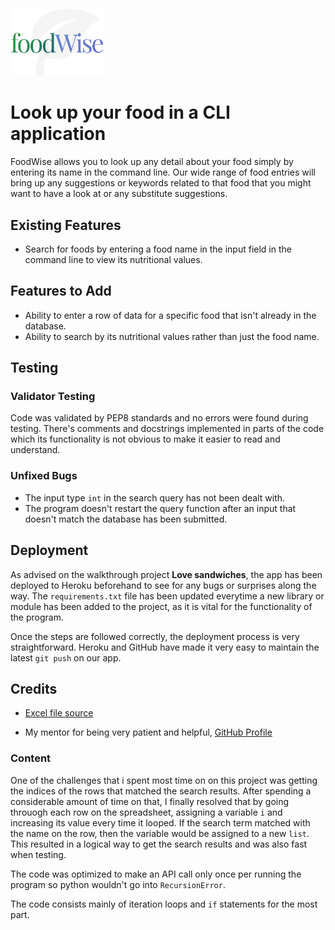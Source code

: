 <img src="./lightmode.png" alt="FoodWise logo" width="150" style="margin:-20px 0 0">

# Look up your food in a CLI application

FoodWise allows you to look up any detail about your food simply by entering its name in the command line. Our wide range of food entries will bring up any suggestions or keywords related to that food that you might want to have a look at or any substitute suggestions.

## Existing Features

* Search for foods by entering a food name in the input field in the command line to view its nutritional values.

## Features to Add

* Ability to enter a row of data for a specific food that isn't already in the database.
* Ability to search by its nutritional values rather than just the food name.

## Testing
### Validator Testing

Code was validated by PEP8 standards and no errors were found during testing. There's comments and docstrings implemented in parts of the code which its functionality is not obvious to make it easier to read and understand.

### Unfixed Bugs

* The input type `int` in the search query has not been dealt with.
* The program doesn't restart the query function after an input that doesn't match the database has been submitted.

## Deployment

As advised on the walkthrough project **Love sandwiches**, the app has been deployed to Heroku beforehand to see for any bugs or surprises along the way. The `requirements.txt` file has been updated everytime a new library or module has been added to the project, as it is vital for the functionality of the program. 

Once the steps are followed correctly, the deployment process is very straightforward. Heroku and GitHub have made it very easy to maintain the latest `git push` on our app.

## Credits

* [Excel file source]('https://www.excelmadeeasy.com/templates-nutritional-charts.php')

* My mentor for being very patient and helpful, [GitHub Profile]('https://github.com/celelstine')

### Content

One of the challenges that i spent most time on on this project was getting the indices of the rows that matched the search results. After spending a considerable amount of time on that, I finally resolved that by going throuogh each row on the spreadsheet, assigning a variable `i` and increasing its value every time it looped. If the search term matched with the name on the row, then the variable would be assigned to a new `list`. This resulted in a logical way to get the search results and was also fast when testing.

The code was optimized to make an API call only once per running the program so python wouldn't go into `RecursionError`. 

The code consists mainly of iteration loops and `if` statements for the most part. 
